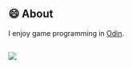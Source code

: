 <!--
**patrickodacre/patrickodacre** is a ✨ _special_ ✨ repository because its `README.md` (this file) appears on your GitHub profile.

Here are some ideas to get you started:

- 🔭 I’m currently working on ...
- 🌱 I’m currently learning ...
- 👯 I’m looking to collaborate on ...
- 🤔 I’m looking for help with ...
- 💬 Ask me about ...
- 📫 How to reach me: ...
- 😄 Pronouns: ...
- ⚡ Fun fact: ...
-->

## 😄 About

I enjoy game programming in <a href="https://odin-lang.org/" target="_blank">Odin</a>.

## 
<img
  align="center"
  src="https://github-readme-stats.vercel.app/api/?username=patrickodacre&theme=cobalt"
/>

